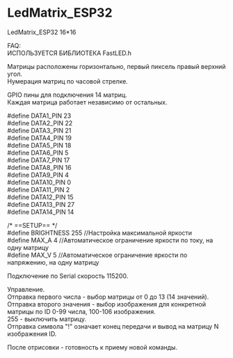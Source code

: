 # LedMatrix_ESP32  
LedMatrix_ESP32 16*16  

FAQ:  
ИСПОЛЬЗУЕТСЯ БИБЛИОТЕКА FastLED.h  

Матрицы расположены горизонтально, первый пиксель правый верхний угол.  
Нумерация матриц по часовой стрелке.  
  
GPIO пины для подключения 14 матриц.  
Каждая матрица работает независимо от остальных.  

#define DATA1_PIN 23  
#define DATA2_PIN 22  
#define DATA3_PIN 21  
#define DATA4_PIN 19  
#define DATA5_PIN 18  
#define DATA6_PIN 5  
#define DATA7_PIN 17  
#define DATA8_PIN 16  
#define DATA9_PIN 4  
#define DATA10_PIN 0  
#define DATA11_PIN 2  
#define DATA12_PIN 15  
#define DATA13_PIN 27  
#define DATA14_PIN 14  


/* ==SETUP== */  
#define BRIGHTNESS 255 //Настройка максимальной яркости  
#define MAX_A 4 //Автоматическое ограничение яркости по току, на одну матрицу  
#define MAX_V 5 //Автоматическое ограничение яркости по напряжению, на одну матрицу  

Подключение по Serial скорость 115200.  

Управление.   
Отправка первого числа - выбор матрицы от 0 до 13 (14 значений).  
Отправка второго значения - выбор изображения для конкретной матрицы по ID 0-99 числа, 100-106 изображения.   
255 - выключить матрицу.  
Отправка символа "!" означает конец передачи и вывод на матрицу N изображения ID.  

После отрисовки - готовность к приему новой команды.  
